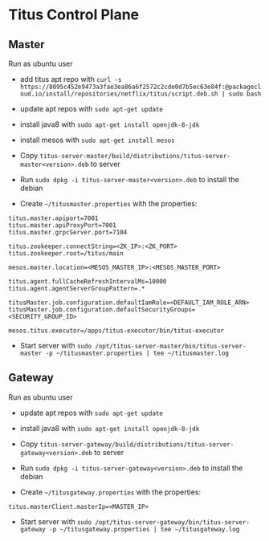 # Titus Control Plane

## Master

Run as ubuntu user

* add titus apt repo with `curl -s https://8095c452e9473a3fae3ea86a6f2572c2cde0d7b5ec63e84f:@packagecloud.io/install/repositories/netflix/titus/script.deb.sh | sudo bash`
* update apt repos with `sudo apt-get update`
* install java8 with `sudo apt-get install openjdk-8-jdk`
* install mesos with `sudo apt-get install mesos`
* Copy `titus-server-master/build/distributions/titus-server-master<version>.deb` to server
* Run `sudo dpkg -i titus-server-master<version>.deb` to install the debian

* Create `~/titusmaster.properties` with the properties:

```properties
titus.master.apiport=7001
titus.master.apiProxyPort=7001
titus.master.grpcServer.port=7104

titus.zookeeper.connectString=<ZK_IP>:<ZK_PORT>
titus.zookeeper.root=/titus/main

mesos.master.location=<MESOS_MASTER_IP>:<MESOS_MASTER_PORT>

titus.agent.fullCacheRefreshIntervalMs=10000
titus.agent.agentServerGroupPattern=.*

titusMaster.job.configuration.defaultIamRole=<DEFAULT_IAM_ROLE_ARN>
titusMaster.job.configuration.defaultSecurityGroups=<SECURITY_GROUP_ID>

mesos.titus.executor=/apps/titus-executor/bin/titus-executor
```

* Start server with `sudo /opt/titus-server-master/bin/titus-server-master -p ~/titusmaster.properties | tee ~/titusmaster.log`

## Gateway

Run as ubuntu user

* update apt repos with `sudo apt-get update`
* install java8 with `sudo apt-get install openjdk-8-jdk`

* Copy `titus-server-gateway/build/distributions/titus-server-gateway<version>.deb` to server
* Run `sudo dpkg -i titus-server-gateway<version>.deb` to install the debian

* Create `~/titusgateway.properties` with the properties:

```properties
titus.masterClient.masterIp=<MASTER_IP>
```

* Start server with `sudo /opt/titus-server-gateway/bin/titus-server-gateway -p ~/titusgateway.properties | tee ~/titusgateway.log`
